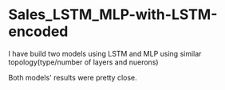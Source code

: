 # Sales_LSTM_MLP-with-LSTM-encoded
I have build two models using LSTM and MLP using similar topology(type/number of layers and nuerons)

Both models' results were pretty close. 
